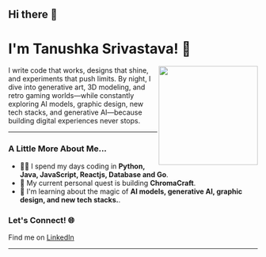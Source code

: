 ## Hi there 👋

<!--
**TanushkaSrivastava/TanushkaSrivastava** is a ✨ _special_ ✨ repository because its `README.md` (this file) appears on your GitHub profile.

Here are some ideas to get you started:

- 🔭 I’m currently working on ...
- 🌱 I’m currently learning ...
- 👯 I’m looking to collaborate on ...
- 🤔 I’m looking for help with ...
- 💬 Ask me about ...
- 📫 How to reach me: ...
- 😄 Pronouns: ...
- ⚡ Fun fact: ...
-->

# I'm Tanushka Srivastava! 👾

<img align="right" width="200" src="https://giphy.com/">

I write code that works, designs that shine, and experiments that push limits. By night, I dive into generative art, 3D modeling, and retro gaming worlds—while constantly exploring AI models, graphic design, new tech stacks, and generative AI—because building digital experiences never stops.

---

### A Little More About Me...

- 👨‍💻 I spend my days coding in **Python, Java, JavaScript, Reactjs, Database and Go**.
- 🚀 My current personal quest is building **ChromaCraft**.
- 🧠 I'm learning about the magic of **AI models, generative AI, graphic design, and new tech stacks.**.
  

### Let's Connect! 🌐

Find me on [LinkedIn](https://www.linkedin.com/in/tanushka-srivastava-4b3017286)
<!-- [Twitter](link), or check out my [Blog/Portfolio](link).-->

---
